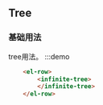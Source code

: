 
## Tree

### 基础用法
tree用法。
:::demo 

```html 
    <el-row>
        <infinite-tree>
        </infinite-tree>    
    </el-row>
```


